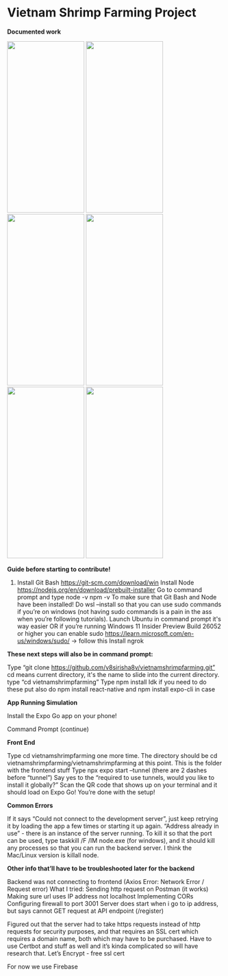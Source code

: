 # Vietnam Shrimp Farming Project

**Documented work**

<img src="https://github.com/user-attachments/assets/07abecb3-e28c-41ab-8143-ee230fa71426" width="180px" height="400px" />
<img src="https://github.com/user-attachments/assets/ba7a0d83-54aa-40df-bf2b-8b461d55b17a" width="180px" height="400px" />
<img src="https://github.com/user-attachments/assets/f479645d-834e-419c-883f-dbe0f12a53f6" width="180px" height="400px" />
<img src="https://github.com/user-attachments/assets/8c3cf52c-7d98-488c-ab0f-56250fcb87b1" width="180px" height="400px" />
<img src="https://github.com/user-attachments/assets/cbbde362-4a22-4ffe-83b2-e7a37d024b58" width="180px" height="400px" />
<img src="https://github.com/user-attachments/assets/4b8600a6-a030-4489-8cee-711d1454bdda" width="180px" height="400px" />

**Guide before starting to contribute!**

1) Install Git Bash https://git-scm.com/download/win 
Install Node https://nodejs.org/en/download/prebuilt-installer 
Go to command prompt and type
node -v
npm -v
	To make sure that Git Bash and Node have been installed!
Do wsl –install so that you can use sudo commands if you’re on windows (not having sudo commands is a pain in the ass when you’re following tutorials). Launch Ubuntu in command prompt it's way easier
OR if you’re running Windows 11 Insider Preview Build 26052 or higher you can enable sudo https://learn.microsoft.com/en-us/windows/sudo/ → follow this 
Install ngrok 

**These next steps will also be in command prompt:**

Type “git clone https://github.com/v8sirisha8v/vietnamshrimpfarming.git”
cd means current directory, it's the name to slide into the current directory. type “cd vietnamshrimpfarming” 
Type npm install
Idk if you need to do these put also do npm install react-native and npm install expo-cli in case

**App Running Simulation**

Install the Expo Go app on your phone!

Command Prompt (continue)

**Front End**

Type cd vietnamshrimpfarming one more time. The directory should be cd vietnamshrimpfarming/vietnamshrimpfarming at this point. This is the folder with the frontend stuff
Type npx expo start –tunnel (there are 2 dashes before “tunnel”)
Say yes to the “required to use tunnels, would you like to install it globally?”
Scan the QR code that shows up on your terminal and it should load on Expo Go! You’re done with the setup!

**Common Errors**

If it says “Could not connect to the development server”, just keep retrying it by loading the app a few times or starting it up again.
“Address already in use” - there is an instance of the server running. To kill it so that the port can be used, type taskkill /F /IM node.exe (for windows), and it should kill any processes so that you can run the backend server. I think the Mac/Linux version is killall node.

**Other info that’ll have to be troubleshooted later for the backend**

Backend was not connecting to frontend (Axios Error: Network Error / Request error)
What I tried:
Sending http request on Postman (it works)
Making sure url uses IP address not localhost
Implementing CORs
Configuring firewall to port 3001
Server does start when i go to ip address, but says cannot GET request at API endpoint (/register)

Figured out that the server had to take https requests instead of http requests for security purposes, and that requires an SSL cert which requires a domain name, both which may have to be purchased. Have to use Certbot and stuff as well and it’s kinda complicated so will have research that.
Let’s Encrypt - free ssl cert

For now we use Firebase
